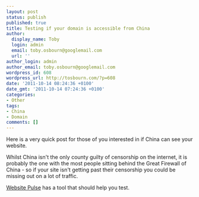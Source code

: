 ```yaml
---
layout: post
status: publish
published: true
title: Testing if your domain is accessible from China
author:
  display_name: Toby
  login: admin
  email: toby.osbourn@googlemail.com
  url: ''
author_login: admin
author_email: toby.osbourn@googlemail.com
wordpress_id: 608
wordpress_url: http://tosbourn.com/?p=608
date: '2011-10-14 08:24:36 +0100'
date_gmt: '2011-10-14 07:24:36 +0100'
categories:
- Other
tags:
- China
- Domain
comments: []
---
```

<p>Here is a very quick post for those of you interested in if China can see your website.</p>
<p>Whilst China isn't the only county guilty of censorship on the internet, it is probably the one with the most people sitting behind the Great Firewall of China - so if your site isn't getting past their censorship you could be missing out on a lot of traffic.</p>
<p><a href="http://www.websitepulse.com/help/testtools.china-test.html" target="_blank">Website Pulse</a> has a tool that should help you test.</p>
